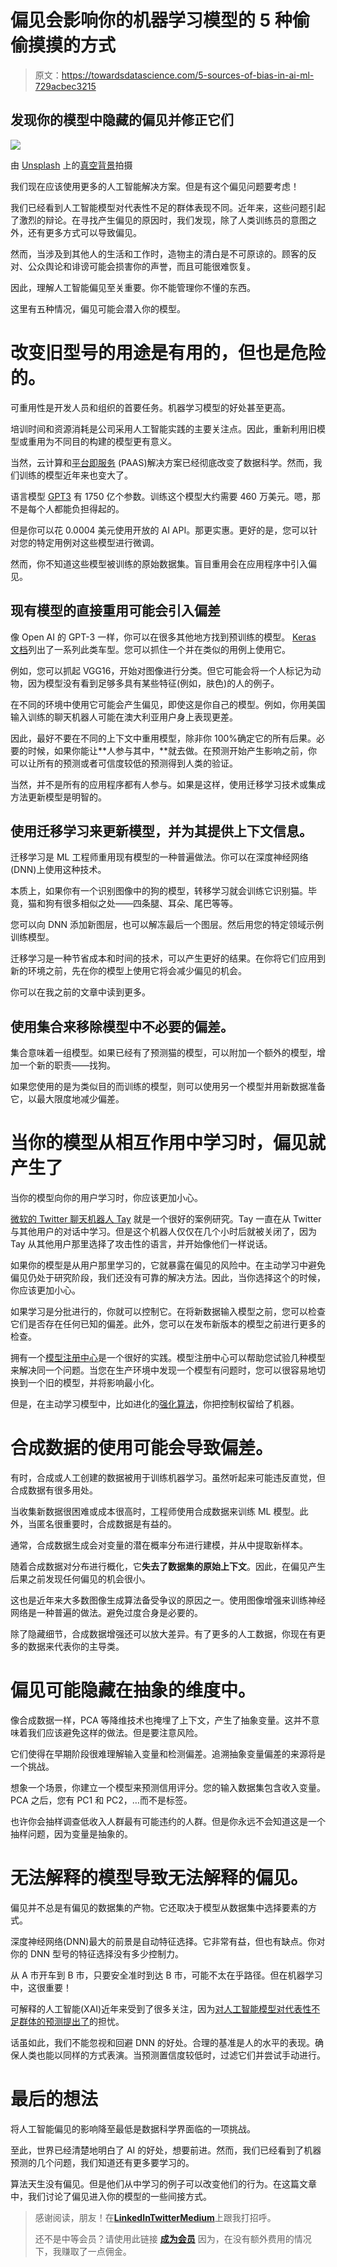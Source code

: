 # 偏见会影响你的机器学习模型的 5 种偷偷摸摸的方式

> 原文：<https://towardsdatascience.com/5-sources-of-bias-in-ai-ml-729acbec3215>

## 发现你的模型中隐藏的偏见并修正它们

![](img/9c1d1dca2c6a221fec227231098de6a6.png)

由 [Unsplash](https://unsplash.com?utm_source=medium&utm_medium=referral) 上的[真空背景](https://unsplash.com/@vackground?utm_source=medium&utm_medium=referral)拍摄

我们现在应该使用更多的人工智能解决方案。但是有这个偏见问题要考虑！

我们已经看到人工智能模型对代表性不足的群体表现不同。近年来，这些问题引起了激烈的辩论。在寻找产生偏见的原因时，我们发现，除了人类训练员的意图之外，还有更多方式可以导致偏见。

然而，当涉及到其他人的生活和工作时，造物主的清白是不可原谅的。顾客的反对、公众舆论和诽谤可能会损害你的声誉，而且可能很难恢复。

因此，理解人工智能偏见至关重要。你不能管理你不懂的东西。

这里有五种情况，偏见可能会潜入你的模型。

# 改变旧型号的用途是有用的，但也是危险的。

可重用性是开发人员和组织的首要任务。机器学习模型的好处甚至更高。

培训时间和资源消耗是公司采用人工智能实践的主要关注点。因此，重新利用旧模型或重用为不同目的构建的模型更有意义。

当然，云计算和[平台即服务](https://www.techtarget.com/searchcloudcomputing/definition/Platform-as-a-Service-PaaS) (PAAS)解决方案已经彻底改变了数据科学。然而，我们训练的模型近年来也变大了。

语言模型 [GPT3](https://openai.com/blog/gpt-3-apps/) 有 1750 亿个参数。训练这个模型大约需要 460 万美元。嗯，那不是每个人都能负担得起的。

但是你可以花 0.0004 美元使用开放的 AI API。那更实惠。更好的是，您可以针对您的特定用例对这些模型进行微调。

然而，你不知道这些模型被训练的原始数据集。盲目重用会在应用程序中引入偏见。

## 现有模型的直接重用可能会引入偏差

像 Open AI 的 GPT-3 一样，你可以在很多其他地方找到预训练的模型。 [Keras 文档](https://keras.io/api/applications/)列出了一系列此类车型。您可以抓住一个并在类似的用例上使用它。

例如，您可以抓起 VGG16，开始对图像进行分类。但它可能会将一个人标记为动物，因为模型没有看到足够多具有某些特征(例如，肤色)的人的例子。

在不同的环境中使用它可能会产生偏见，即使这是你自己的模型。例如，你用美国输入训练的聊天机器人可能在澳大利亚用户身上表现更差。

因此，最好不要在不同的上下文中重用模型，除非你 100%确定它的所有后果。必要的时候，如果你能让**人参与其中，**就去做。在预测开始产生影响之前，你可以让所有的预测或者可信度较低的预测得到人类的验证。

当然，并不是所有的应用程序都有人参与。如果是这样，使用迁移学习技术或集成方法更新模型是明智的。

## 使用迁移学习来更新模型，并为其提供上下文信息。

迁移学习是 ML 工程师重用现有模型的一种普遍做法。你可以在深度神经网络(DNN)上使用这种技术。

本质上，如果你有一个识别图像中的狗的模型，转移学习就会训练它识别猫。毕竟，猫和狗有很多相似之处——四条腿、耳朵、尾巴等等。

您可以向 DNN 添加新图层，也可以解冻最后一个图层。然后用您的特定领域示例训练模型。

迁移学习是一种节省成本和时间的技术，可以产生更好的结果。在你将它们应用到新的环境之前，先在你的模型上使用它将会减少偏见的机会。

你可以在我之前的文章中读到更多。

[](/transfer-learning-in-deep-learning-641089950f5d)  

## 使用集合来移除模型中不必要的偏差。

集合意味着一组模型。如果已经有了预测猫的模型，可以附加一个额外的模型，增加一个新的职责——找狗。

如果您使用的是为类似目的而训练的模型，则可以使用另一个模型并用新数据准备它，以最大限度地减少偏差。

# 当你的模型从相互作用中学习时，偏见就产生了

当你的模型向你的用户学习时，你应该更加小心。

[微软的 Twitter 聊天机器人 Tay](https://spectrum.ieee.org/in-2016-microsofts-racist-chatbot-revealed-the-dangers-of-online-conversation) 就是一个很好的案例研究。Tay 一直在从 Twitter 与其他用户的对话中学习。但是这个机器人仅仅在几个小时后就被关闭了，因为 Tay 从其他用户那里选择了攻击性的语言，并开始像他们一样说话。

如果你的模型是从用户那里学习的，它就暴露在偏见的风险中。在主动学习中避免偏见仍处于研究阶段，我们还没有可靠的解决方法。因此，当你选择这个的时候，你应该更加小心。

如果学习是分批进行的，你就可以控制它。在将新数据输入模型之前，您可以检查它们是否存在任何已知的偏差。此外，您可以在发布新版本的模型之前进行更多的检查。

拥有一个[模型注册中心](https://neptune.ai/blog/ml-model-registry)是一个很好的实践。模型注册中心可以帮助您试验几种模型来解决同一个问题。当您在生产环境中发现一个模型有问题时，您可以很容易地切换到一个旧的模型，并将影响最小化。

但是，在主动学习模型中，比如进化的[强化算法](https://ai.googleblog.com/2021/04/evolving-reinforcement-learning.html)，你把控制权留给了机器。

# 合成数据的使用可能会导致偏差。

有时，合成或人工创建的数据被用于训练机器学习。虽然听起来可能违反直觉，但合成数据有很多用处。

当收集新数据很困难或成本很高时，工程师使用合成数据来训练 ML 模型。此外，当匿名很重要时，合成数据是有益的。

通常，合成数据生成会对变量的潜在概率分布进行建模，并从中提取新样本。

随着合成数据对分布进行概化，它**失去了数据集的原始上下文**。因此，在偏见产生后果之前发现任何偏见的机会很小。

这也是近年来大多数图像生成算法备受争议的原因之一。使用图像增强来训练神经网络是一种普遍的做法。避免过度合身是必要的。

除了隐藏细节，合成数据增强还可以放大差异。有了更多的人工数据，你现在有更多的数据来代表你的主导类。

# 偏见可能隐藏在抽象的维度中。

像合成数据一样，PCA 等降维技术也掩埋了上下文，产生了抽象变量。这并不意味着我们应该避免这样的做法。但是要注意风险。

它们使得在早期阶段很难理解输入变量和检测偏差。追溯抽象变量偏差的来源将是一个挑战。

想象一个场景，你建立一个模型来预测信用评分。您的输入数据集包含收入变量。PCA 之后，您有 PC1 和 PC2，…而不是标签。

也许你会抽样调查低收入人群最有可能违约的人群。但是你永远不会知道这是一个抽样问题，因为变量是抽象的。

# 无法解释的模型导致无法解释的偏见。

偏见并不总是有偏见的数据集的产物。它还取决于模型从数据集中选择要素的方式。

深度神经网络(DNN)最大的前景是自动特征选择。它非常有益，但也有缺点。你对你的 DNN 型号的特征选择没有多少控制力。

从 A 市开车到 B 市，只要安全准时到达 B 市，可能不太在乎路径。但在机器学习中，这很重要！

可解释的人工智能(XAI)近年来受到了很多关注，因为[对人工智能模型对代表性不足群体的预测提出了](https://levity.ai/blog/ai-bias-how-to-avoid)的担忧。

话虽如此，我们不能忽视和回避 DNN 的好处。合理的基准是人的水平的表现。确保人类也能以同样的方式表演。当预测置信度较低时，过滤它们并尝试手动进行。

# 最后的想法

将人工智能偏见的影响降至最低是数据科学界面临的一项挑战。

至此，世界已经清楚地明白了 AI 的好处，想要前进。然而，我们已经看到了机器预测的几个问题，我们知道还有更多要学习的。

算法天生没有偏见。但是他们从中学习的例子可以改变他们的行为。在这篇文章中，我们讨论了偏见进入你的模型的一些间接方式。

> 感谢阅读，朋友！在[**LinkedIn**](https://www.linkedin.com/in/thuwarakesh/)[**Twitter**](https://twitter.com/Thuwarakesh)[**Medium**](https://thuwarakesh.medium.com/)上跟我打招呼。
> 
> 还不是中等会员？请使用此链接 [**成为会员**](https://thuwarakesh.medium.com/membership) 因为，在没有额外费用的情况下，我赚取了一点佣金。